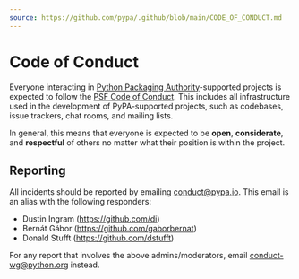 ```yaml
---
source: https://github.com/pypa/.github/blob/main/CODE_OF_CONDUCT.md
---
```

# Code of Conduct

Everyone interacting in [Python Packaging Authority]-supported projects is
expected to follow the [PSF Code of Conduct]. This includes all infrastructure
used in the development of PyPA-supported projects, such as codebases, issue
trackers, chat rooms, and mailing lists.

In general, this means that everyone is expected to be **open**,
**considerate**, and **respectful** of others no matter what their position is
within the project.

## Reporting

All incidents should be reported by emailing <conduct@pypa.io>. This email is an
alias with the following responders:

* Dustin Ingram (<https://github.com/di>)
* Bernát Gábor (<https://github.com/gaborbernat>)
* Donald Stufft (<https://github.com/dstufft>)

For any report that involves the above admins/moderators, email
<conduct-wg@python.org> instead.

[Python Packaging Authority]: https://github.com/pypa/
[PSF Code of Conduct]: ../../python.org/code-of-conduct/
